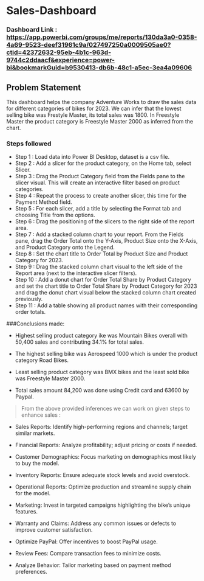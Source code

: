 

# Sales-Dashboard

### Dashboard Link : https://app.powerbi.com/groups/me/reports/130da3a0-0358-4a69-9523-deef31961c9a/027497250a0009505ae0?ctid=42372632-95eb-4b1c-963d-9744c2ddaacf&experience=power-bi&bookmarkGuid=b9530413-db6b-48c1-a5ec-3ea4a09606

## Problem Statement

This dashboard helps the company Adventure Works to draw the sales data for different categories of bikes for 2023. 
We can infer that the lowest selling bike was Frestyle Master, its total sales was 1800. In Freestyle Master the product category is Freestyle Master 2000 as inferred from the chart.

### Steps followed 

- Step 1 : Load data into Power BI Desktop, dataset is a csv file.
- Step 2 : Add a slicer for the product category, on the Home tab, select Slicer.
- Step 3 : Drag the Product Category field from the Fields pane to the slicer visual. This will create an interactive filter based on product categories.
- Step 4 : Repeat the process to create another slicer, this time for the Payment Method field.
- Step 5 : For each slicer, add a title by selecting the Format tab and choosing Title from the options.
- Step 6 : Drag the positioning of the slicers to the right side of the report area.
- Step 7 : Add a stacked column chart to your report. From the Fields pane, drag the Order Total onto the Y-Axis, Product Size onto the X-Axis, and Product Category onto the Legend.  
- Step 8 : Set the chart title to Order Total by Product Size and Product Category for 2023.
- Step 9 : Drag the stacked column chart visual to the left side of the Report area (next to the interactive slicer filters).
- Step 10 : Add a donut chart for Order Total Share by Product Category and set the chart title to Order Total Share by Product Category for 2023 and drag the donut chart visual below the stacked column chart created previously.
- Step 11 : Add a table showing all product names with their corresponding order totals.

###Conclusions made: 

  - Highest selling product category ike was Mountain Bikes overall with 50,400 sales and contributing 34.1% for total sales.

  - The highest selling bike was Aerospeed 1000 which is under the product category Road Bikes.

  - Least selling product category was BMX bikes and the least sold bike was Freestyle Master 2000.

  - Total sales amount 84,200 was done using Credit card and 63600 by Paypal.

  > From the above provided inferences we can work on given steps to enhance sales :

- Sales Reports: Identify high-performing regions and channels; target similar markets.

- Financial Reports: Analyze profitability; adjust pricing or costs if needed.

- Customer Demographics: Focus marketing on demographics most likely to buy the model.

- Inventory Reports: Ensure adequate stock levels and avoid overstock.

- Operational Reports: Optimize production and streamline supply chain for the model.

- Marketing: Invest in targeted campaigns highlighting the bike’s unique features.

- Warranty and Claims: Address any common issues or defects to improve customer satisfaction.

- Optimize PayPal: Offer incentives to boost PayPal usage.

- Review Fees: Compare transaction fees to minimize costs.

- Analyze Behavior: Tailor marketing based on payment method preferences.





